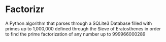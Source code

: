 # Factorizr
A Python algorithm that parses through a SQLite3 Database filled with primes up to 1,000,000 defined through the Sieve of Eratosthenes in order to find the prime factorization of any number up to 999966000289
